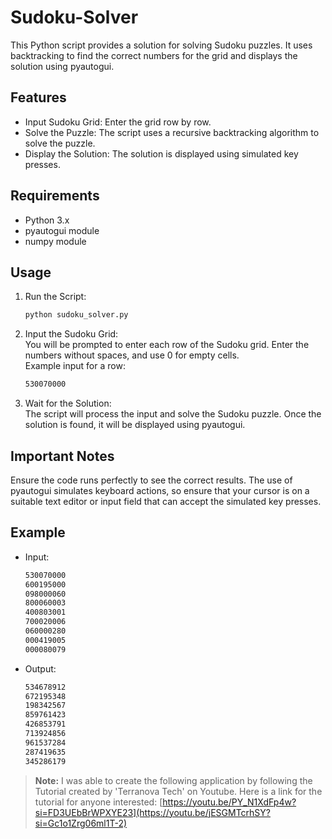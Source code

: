 # Sudoku-Solver
This Python script provides a solution for solving Sudoku puzzles. It uses backtracking to find the correct numbers for the grid and displays the solution using pyautogui.

## Features  
* Input Sudoku Grid: Enter the grid row by row.
* Solve the Puzzle: The script uses a recursive backtracking algorithm to solve the puzzle.
* Display the Solution: The solution is displayed using simulated key presses.

## Requirements
* Python 3.x
* pyautogui module
* numpy module

## Usage 
1. Run the Script:

   ```bash
   python sudoku_solver.py
   
2. Input the Sudoku Grid:  
You will be prompted to enter each row of the Sudoku grid. Enter the numbers without spaces, and use 0 for empty cells.  
Example input for a row:  

   ```bash
   530070000

3. Wait for the Solution:  
The script will process the input and solve the Sudoku puzzle. Once the solution is found, it will be displayed using pyautogui.  

## Important Notes
Ensure the code runs perfectly to see the correct results. The use of pyautogui simulates keyboard actions, so ensure that your cursor is on a suitable text editor or input field that can accept the simulated key presses.

## Example

* Input:

   ```bash
   530070000
   600195000
   098000060
   800060003
   400803001
   700020006
   060000280
   000419005
   000080079

* Output:

   ```bash
   534678912
   672195348
   198342567
   859761423
   426853791
   713924856
   961537284
   287419635
   345286179


> **Note:**
> I was able to create the following application by following the Tutorial created by 'Terranova Tech' on Youtube. Here is a link for the tutorial for anyone interested: [https://youtu.be/PY_N1XdFp4w?si=FD3UEbBrWPXYE23](https://youtu.be/jESGMTcrhSY?si=Gc1o1Zrg06ml1T-2)
